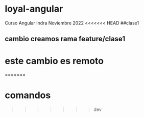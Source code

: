 # loyal-angular
Curso Angular Indra Noviembre 2022
<<<<<<< HEAD
##clase1
## cambio creamos rama feature/clase1
# este cambio es remoto
=======
# comandos
>>>>>>> dev
